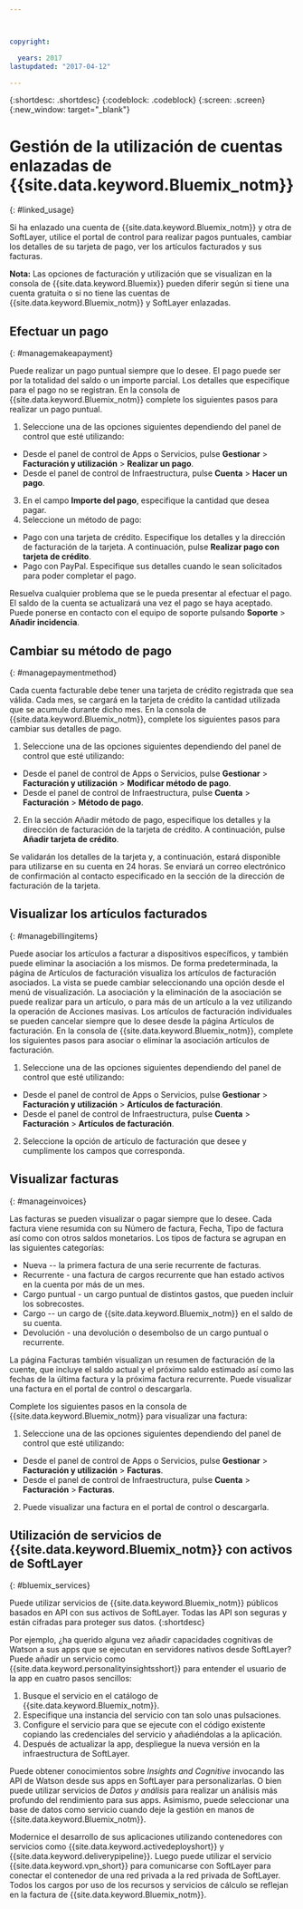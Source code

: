 ```yaml
---



copyright:

  years: 2017
lastupdated: "2017-04-12"

---
```


{:shortdesc: .shortdesc}
{:codeblock: .codeblock}
{:screen: .screen}
{:new_window: target="_blank"}

# Gestión de la utilización de cuentas enlazadas de {{site.data.keyword.Bluemix_notm}} 
{: #linked_usage}

Si ha enlazado una cuenta de {{site.data.keyword.Bluemix_notm}} y otra de SoftLayer, utilice el portal de control para realizar pagos puntuales, cambiar los detalles de su tarjeta de pago, ver los artículos facturados y sus facturas.

**Nota:** Las opciones de facturación y utilización que se visualizan en la consola de {{site.data.keyword.Bluemix}} pueden diferir según si tiene una cuenta gratuita o si no tiene las cuentas de {{site.data.keyword.Bluemix_notm}} y SoftLayer enlazadas.

## Efectuar un pago
{: #managemakeapayment}

Puede realizar un pago puntual siempre que lo desee. El pago puede ser por la totalidad del saldo o un importe parcial. Los detalles que especifique para el pago no se registran. En la consola de {{site.data.keyword.Bluemix_notm}} complete los siguientes pasos para realizar un pago puntual.

1. Seleccione una de las opciones siguientes dependiendo del panel de control que esté utilizando:   
 * Desde el panel de control de Apps o Servicios, pulse **Gestionar** &gt; **Facturación y utilización** &gt; **Realizar un pago**.  
 * Desde el panel de control de Infraestructura, pulse **Cuenta** &gt; **Hacer un pago**.
3. En el campo **Importe del pago**, especifique la cantidad que desea pagar.
4. Seleccione un método de pago:
 * Pago con una tarjeta de crédito. Especifique los detalles y la dirección de facturación de la tarjeta. A continuación, pulse **Realizar pago con tarjeta de crédito**. 
 * Pago con PayPal. Especifique sus detalles cuando le sean solicitados para poder completar el pago. 

Resuelva cualquier problema que se le pueda presentar al efectuar el pago. El saldo de la cuenta se actualizará una vez el pago se haya aceptado. Puede ponerse en contacto con el equipo de soporte pulsando **Soporte** &gt; **Añadir incidencia**.

## Cambiar su método de pago
{: #managepaymentmethod}

Cada cuenta facturable debe tener una tarjeta de crédito registrada que sea válida. Cada mes, se cargará en la tarjeta de crédito la cantidad utilizada que se acumule durante dicho mes. En la consola de {{site.data.keyword.Bluemix_notm}}, complete los siguientes pasos para cambiar sus detalles de pago. 

1. Seleccione una de las opciones siguientes dependiendo del panel de control que esté utilizando:  
 * Desde el panel de control de Apps o Servicios, pulse **Gestionar** &gt; **Facturación y utilización** &gt; **Modificar método de pago**.  
 * Desde el panel de control de Infraestructura, pulse **Cuenta** &gt; **Facturación** &gt; **Método de pago**.
2. En la sección Añadir método de pago, especifique los detalles y la dirección de facturación de la tarjeta de crédito. A continuación, pulse **Añadir tarjeta de crédito**. 

Se validarán los detalles de la tarjeta y, a continuación, estará disponible para utilizarse en su cuenta en 24 horas. Se enviará un correo electrónico de confirmación al contacto especificado en la sección de la dirección de facturación de la tarjeta.

## Visualizar los artículos facturados
{: #managebillingitems}

Puede asociar los artículos a facturar a dispositivos específicos, y también puede eliminar la asociación a los mismos. De forma predeterminada, la página de Artículos de facturación visualiza los artículos de facturación asociados. La vista se puede cambiar seleccionando una opción desde el menú de visualización. La asociación y la eliminación de la asociación se puede realizar para un artículo, o para más de un artículo a la vez utilizando la operación de Acciones masivas. Los artículos de facturación individuales se pueden cancelar siempre que lo desee desde la página Artículos de facturación. En la consola de {{site.data.keyword.Bluemix_notm}}, complete los siguientes pasos para asociar o eliminar la asociación artículos de facturación.

1. Seleccione una de las opciones siguientes dependiendo del panel de control que esté utilizando:   
 * Desde el panel de control de Apps o Servicios, pulse **Gestionar** &gt; **Facturación y utilización** &gt; **Artículos de facturación**.  
 * Desde el panel de control de Infraestructura, pulse **Cuenta** &gt; **Facturación** &gt; **Artículos de facturación**.
2. Seleccione la opción de artículo de facturación que desee y cumplimente los campos que corresponda. 

## Visualizar facturas
{: #manageinvoices}

Las facturas se pueden visualizar o pagar siempre que lo desee. Cada factura viene resumida con su Número de factura, Fecha, Tipo de factura así como con otros saldos monetarios. Los tipos de factura se agrupan en las siguientes categorías:

 *  Nueva -- la primera factura de una serie recurrente de facturas.
 *  Recurrente - una factura de cargos recurrente que han estado activos en la cuenta por más de un mes.
 *  Cargo puntual - un cargo puntual de distintos gastos, que pueden incluir los sobrecostes.
 *  Cargo -- un cargo de {{site.data.keyword.Bluemix_notm}} en el saldo de su cuenta.
 *  Devolución - una devolución o desembolso de un cargo puntual o recurrente.

La página Facturas también visualizan un resumen de facturación de la cuente, que incluye el saldo actual y el próximo saldo estimado así como las fechas de la última factura y la próxima factura recurrente. Puede visualizar una factura en el portal de control o descargarla. 

Complete los siguientes pasos en la consola de {{site.data.keyword.Bluemix_notm}} para visualizar una factura:

1. Seleccione una de las opciones siguientes dependiendo del panel de control que esté utilizando:  
 * Desde el panel de control de Apps o Servicios, pulse **Gestionar** &gt; **Facturación y utilización** &gt; **Facturas**.  
 * Desde el panel de control de Infraestructura, pulse **Cuenta** &gt; **Facturación** &gt; **Facturas**.
2. Puede visualizar una factura en el portal de control o descargarla. 

## Utilización de servicios de {{site.data.keyword.Bluemix_notm}} con activos de SoftLayer
{: #bluemix_services}

Puede utilizar servicios de {{site.data.keyword.Bluemix_notm}} públicos basados en API con sus activos de SoftLayer. Todas las API son seguras y están cifradas para proteger sus datos.
{:shortdesc}

Por ejemplo, ¿ha querido alguna vez añadir capacidades cognitivas de Watson a sus apps que se ejecutan en servidores nativos desde SoftLayer? Puede añadir un servicio como {{site.data.keyword.personalityinsightsshort}} para entender el usuario de la app en cuatro pasos sencillos:

1. Busque el servicio en el catálogo de {{site.data.keyword.Bluemix_notm}}.
2. Especifique una instancia del servicio con tan solo unas pulsaciones.
3. Configure el servicio para que se ejecute con el código existente copiando las credenciales del servicio y añadiéndolas a la aplicación.
4. Después de actualizar la app, despliegue la nueva versión en la infraestructura de SoftLayer.

Puede obtener conocimientos sobre *Insights and Cognitive* invocando las API de Watson desde sus apps en SoftLayer para personalizarlas. O bien puede utilizar servicios de *Datos y análisis* para realizar un análisis más profundo del rendimiento para sus apps. Asimismo, puede seleccionar una base de datos como servicio cuando deje la gestión en manos de {{site.data.keyword.Bluemix_notm}}.

Modernice el desarrollo de sus aplicaciones utilizando contenedores con servicios como {{site.data.keyword.activedeployshort}} y {{site.data.keyword.deliverypipeline}}. Luego puede utilizar el servicio {{site.data.keyword.vpn_short}} para comunicarse con SoftLayer para conectar el contenedor de una red privada a la red privada de SoftLayer. Todos los cargos por uso de los recursos y servicios de cálculo se reflejan en la factura de {{site.data.keyword.Bluemix_notm}}.
